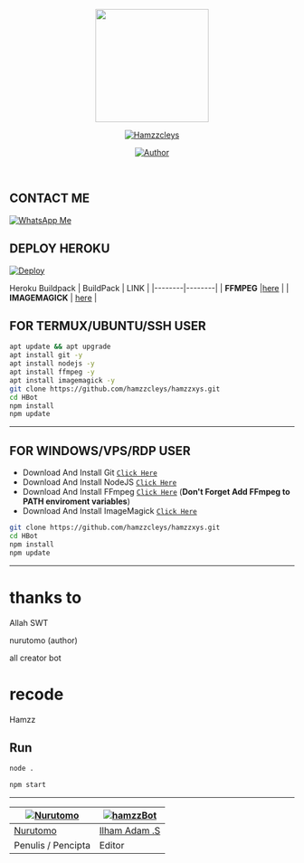 
<p align="center">
<img src="https://telegra.ph/file/99ec71837c56add5b15d3.jpg" width="200" height="200"/>
  </p>
  
 <p align="center">
 <a href="#"><img title="Hamzzcleys" src="https://img.shields.io/badge/Hamzzxy-wabot.js-green?colorA=%23ff0000&colorB=%23017e40&style=for-the-badge"></a>
</p>
<p align="center">
<a href="https://github.com/Nurutomo"><img title="Author" src="https://img.shields.io/badge/AUTHOR-nurutomo-blue.svg?style=for-the-badge&logo=github"></a>
</p>
</p>
<br>

## CONTACT ME
[![WhatsApp Me](https://img.shields.io/badge/WhatsApp%20Me-25D366?style=for-the-badge&logo=whatsapp&logoColor=white)](https://wa.me/6285850961679)

## DEPLOY HEROKU

[![Deploy](https://www.herokucdn.com/deploy/button.svg)](https://heroku.com/deploy?template=https://github.com/hamzzcelys/hamzzxys)

Heroku Buildpack
| BuildPack | LINK |
|--------|--------|
| **FFMPEG** |[here](https://github.com/jonathanong/heroku-buildpack-ffmpeg-latest) |
| **IMAGEMAGICK** | [here](https://github.com/DuckyTeam/heroku-buildpack-imagemagick) |

## FOR TERMUX/UBUNTU/SSH USER

```bash
apt update && apt upgrade
apt install git -y
apt install nodejs -y
apt install ffmpeg -y
apt install imagemagick -y
git clone https://github.com/hamzzcleys/hamzzxys.git
cd HBot
npm install
npm update
```
---------

## FOR WINDOWS/VPS/RDP USER

* Download And Install Git [`Click Here`](https://git-scm.com/downloads)
* Download And Install NodeJS [`Click Here`](https://nodejs.org/en/download)
* Download And Install FFmpeg [`Click Here`](https://ffmpeg.org/download.html) (**Don't Forget Add FFmpeg to PATH enviroment variables**)
* Download And Install ImageMagick [`Click Here`](https://imagemagick.org/script/download.php)

```bash
git clone https://github.com/hamzzcleys/hamzzxys.git
cd HBot
npm install
npm update
```

---------
# thanks to 
Allah SWT

nurutomo (author)

all creator bot

# recode 
Hamzz

## Run

```bash
node .

npm start
```

---------
[![Nurutomo](https://github.com/Nurutomo.png?size=100)](https://github.com/Nurutomo) | [![hamzzBot](https://github.com/hamzzcleys.png?size=100)](https://github.com/hamzzcleys)
----|----
[Nurutomo](https://github.com/Nurutomo) | [Ilham Adam .S](https://github.com/hamzzcleys)
 Penulis / Pencipta | Editor

